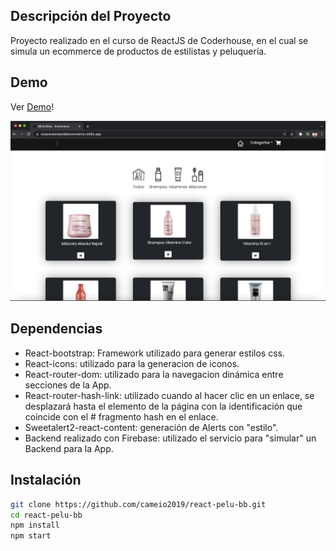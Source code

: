 ## Descripción del Proyecto
Proyecto realizado en el curso de ReactJS de Coderhouse, en el cual se simula un ecommerce de productos de estilistas y peluquería.

## Demo
Ver [Demo](https://ezearevaloreactbbecommerce.netlify.app/)!

![png](./captura.png)

## Dependencias 
- React-bootstrap: Framework utilizado para generar estilos css.
- React-icons: utilizado para la generacion de iconos.
- React-router-dom: utilizado para la navegacion dinámica entre secciones de la App.
- React-router-hash-link: utilizado cuando al hacer  clic en un enlace, se desplazará hasta el elemento de la página con la identificación que coincide con el # fragmento hash en el enlace. 
- Sweetalert2-react-content: generación de Alerts con "estilo".
- Backend realizado con Firebase: utilizado el servicio para "simular" un Backend para la App.

## Instalación

```sh
git clone https://github.com/cameio2019/react-pelu-bb.git
cd react-pelu-bb
npm install
npm start
```


